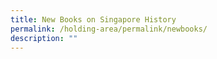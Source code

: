 ```yaml
---
title: New Books on Singapore History
permalink: /holding-area/permalink/newbooks/
description: ""
---
```


